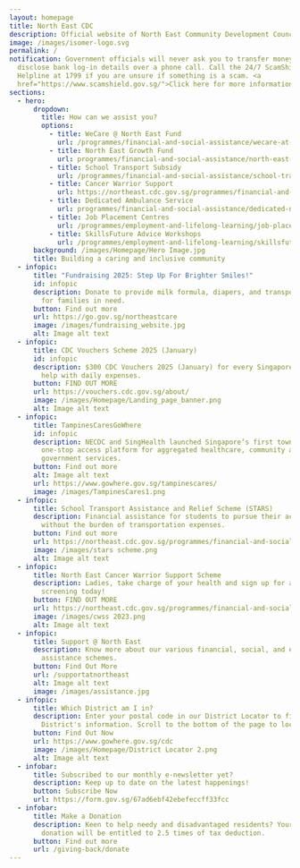```yaml
---
layout: homepage
title: North East CDC
description: Official website of North East Community Development Council (NE CDC)
image: /images/isomer-logo.svg
permalink: /
notification: Government officials will never ask you to transfer money or
  disclose bank log-in details over a phone call. Call the 24/7 ScamShield
  Helpline at 1799 if you are unsure if something is a scam. <a
  href="https://www.scamshield.gov.sg/">Click here for more information</a>.
sections:
  - hero:
      dropdown:
        title: How can we assist you?
        options:
          - title: WeCare @ North East Fund
            url: /programmes/financial-and-social-assistance/wecare-at-north-east
          - title: North East Growth Fund
            url: programmes/financial-and-social-assistance/north-east-growth-fund
          - title: School Transport Subsidy
            url: /programmes/financial-and-social-assistance/school-transport-subsidy
          - title: Cancer Warrior Support
            url: https://northeast.cdc.gov.sg/programmes/financial-and-social-assistance/cwss/
          - title: Dedicated Ambulance Service
            url: programmes/financial-and-social-assistance/dedicated-north-east-ambulance-service
          - title: Job Placement Centres
            url: /programmes/employment-and-lifelong-learning/job-placement-centres
          - title: SkillsFuture Advice Workshops
            url: /programmes/employment-and-lifelong-learning/skillsfuture-advice-workshops
      background: /images/Homepage/Hero Image.jpg
      title: Building a caring and inclusive community
  - infopic:
      title: "Fundraising 2025: Step Up For Brighter Smiles!"
      id: infopic
      description: Donate to provide milk formula, diapers, and transportation relief
        for families in need.
      button: Find out more
      url: https://go.gov.sg/northeastcare
      image: /images/fundraising_website.jpg
      alt: Image alt text
  - infopic:
      title: CDC Vouchers Scheme 2025 (January)
      id: infopic
      description: $300 CDC Vouchers 2025 (January) for every Singaporean household to
        help with daily expenses.
      button: FIND OUT MORE
      url: https://vouchers.cdc.gov.sg/about/
      image: /images/Homepage/Landing_page_banner.png
      alt: Image alt text
  - infopic:
      title: TampinesCaresGoWhere
      id: infopic
      description: NECDC and SingHealth launched Singapore’s first town-specific
        one-stop access platform for aggregated healthcare, community and
        government services.
      button: Find out more
      alt: Image alt text
      url: https://www.gowhere.gov.sg/tampinescares/
      image: /images/TampinesCares1.png
  - infopic:
      title: School Transport Assistance and Relief Scheme (STARS)
      description: Financial assistance for students to pursue their academic journey
        without the burden of transportation expenses.
      button: Find out more
      url: https://northeast.cdc.gov.sg/programmes/financial-and-social-assistance/stars/
      image: /images/stars scheme.png
      alt: Image alt text
  - infopic:
      title: North East Cancer Warrior Support Scheme
      description: Ladies, take charge of your health and sign up for a free mammogram
        screening today!
      button: FIND OUT MORE
      url: https://northeast.cdc.gov.sg/programmes/financial-and-social-assistance/cwss/
      image: /images/cwss 2023.png
      alt: Image alt text
  - infopic:
      title: Support @ North East
      description: Know more about our various financial, social, and employment
        assistance schemes.
      button: Find Out More
      url: /supportatnortheast
      alt: Image alt text
      image: /images/assistance.jpg
  - infopic:
      title: Which District am I in?
      description: Enter your postal code in our District Locator to find out your
        District's information. Scroll to the bottom of the page to locate it.
      button: Find Out Now
      url: https://www.gowhere.gov.sg/cdc
      image: /images/Homepage/District Locator 2.png
      alt: Image alt text
  - infobar:
      title: Subscribed to our monthly e-newsletter yet?
      description: Keep up to date on the latest happenings!
      button: Subscribe Now
      url: https://form.gov.sg/67ad6ebf42ebefeccff33fcc
  - infobar:
      title: Make a Donation
      description: Keen to help needy and disadvantaged residents? Your generous
        donation will be entitled to 2.5 times of tax deduction.
      button: Find out more
      url: /giving-back/donate
---
```


